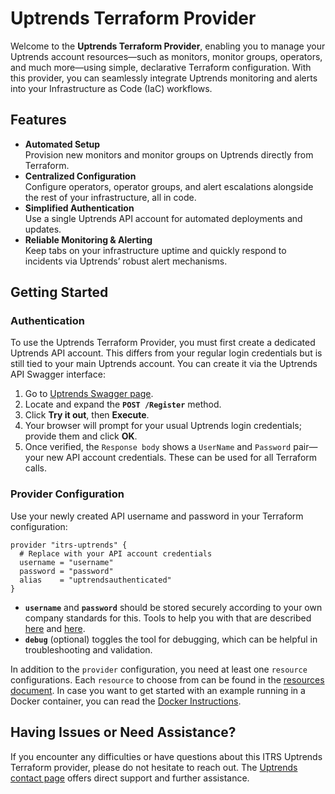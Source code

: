 # Uptrends Terraform Provider

Welcome to the **Uptrends Terraform Provider**, enabling you to manage your Uptrends account resources—such as monitors, monitor groups, operators, and much more—using simple, declarative Terraform configuration. With this provider, you can seamlessly integrate Uptrends monitoring and alerts into your Infrastructure as Code (IaC) workflows.

## Features

- **Automated Setup**  
  Provision new monitors and monitor groups on Uptrends directly from Terraform.
- **Centralized Configuration**  
  Configure operators, operator groups, and alert escalations alongside the rest of your infrastructure, all in code.
- **Simplified Authentication**  
  Use a single Uptrends API account for automated deployments and updates.
- **Reliable Monitoring & Alerting**  
  Keep tabs on your infrastructure uptime and quickly respond to incidents via Uptrends’ robust alert mechanisms.

## Getting Started

### Authentication

To use the Uptrends Terraform Provider, you must first create a dedicated Uptrends API account. This differs from your regular login credentials but is still tied to your main Uptrends account. You can create it via the Uptrends API Swagger interface:

1. Go to [Uptrends Swagger page](https://api.uptrends.com/v4/swagger/index.html?url=/v4/swagger/v1/swagger.json#/Register).
2. Locate and expand the **`POST /Register`** method.
3. Click **Try it out**, then **Execute**.
4. Your browser will prompt for your usual Uptrends login credentials; provide them and click **OK**.
5. Once verified, the `Response body` shows a `UserName` and `Password` pair—your new API account credentials. These can be used for all Terraform calls.

### Provider Configuration

Use your newly created API username and password in your Terraform configuration:

```hcl
provider "itrs-uptrends" {
  # Replace with your API account credentials
  username = "username"
  password = "password"
  alias    = "uptrendsauthenticated"
}
```

- **`username`** and **`password`** should be stored securely according to your own company standards for this. Tools to help you with that are described [here](https://www.hashicorp.com/en/blog/terraform-1-10-improves-handling-secrets-in-state-with-ephemeral-values) and [here](https://spacelift.io/blog/terraform-secrets). 
- **`debug`** (optional) toggles the tool for debugging, which can be helpful in troubleshooting and validation.

In addition to the `provider` configuration, you need at least one `resource` configurations. Each `resource` to choose from can be found in the [resources document](resources.md). In case you want to get started with an example running in a Docker container, you can read the [Docker Instructions](docs/DockerExample/Instructions.md).

## Having Issues or Need Assistance?

If you encounter any difficulties or have questions about this ITRS Uptrends Terraform provider, please do not hesitate to reach out. The [Uptrends contact page](https://www.uptrends.com/contact) offers direct support and further assistance.